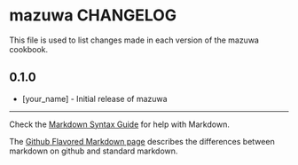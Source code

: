 mazuwa CHANGELOG
================

This file is used to list changes made in each version of the mazuwa cookbook.

0.1.0
-----
- [your_name] - Initial release of mazuwa

- - -
Check the [Markdown Syntax Guide](http://daringfireball.net/projects/markdown/syntax) for help with Markdown.

The [Github Flavored Markdown page](http://github.github.com/github-flavored-markdown/) describes the differences between markdown on github and standard markdown.
